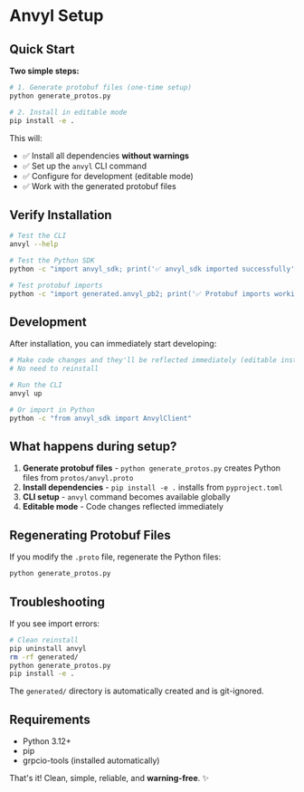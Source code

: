 # Anvyl Setup

## Quick Start

**Two simple steps:**

```bash
# 1. Generate protobuf files (one-time setup)
python generate_protos.py

# 2. Install in editable mode
pip install -e .
```

This will:
- ✅ Install all dependencies **without warnings**
- ✅ Set up the `anvyl` CLI command
- ✅ Configure for development (editable mode)
- ✅ Work with the generated protobuf files

## Verify Installation

```bash
# Test the CLI
anvyl --help

# Test the Python SDK
python -c "import anvyl_sdk; print('✅ anvyl_sdk imported successfully')"

# Test protobuf imports
python -c "import generated.anvyl_pb2; print('✅ Protobuf imports working')"
```

## Development

After installation, you can immediately start developing:

```bash
# Make code changes and they'll be reflected immediately (editable install)
# No need to reinstall

# Run the CLI
anvyl up

# Or import in Python
python -c "from anvyl_sdk import AnvylClient"
```

## What happens during setup?

1. **Generate protobuf files** - `python generate_protos.py` creates Python files from `protos/anvyl.proto`
2. **Install dependencies** - `pip install -e .` installs from `pyproject.toml` 
3. **CLI setup** - `anvyl` command becomes available globally
4. **Editable mode** - Code changes reflected immediately

## Regenerating Protobuf Files

If you modify the `.proto` file, regenerate the Python files:

```bash
python generate_protos.py
```

## Troubleshooting

If you see import errors:

```bash
# Clean reinstall
pip uninstall anvyl
rm -rf generated/
python generate_protos.py
pip install -e .
```

The `generated/` directory is automatically created and is git-ignored.

## Requirements

- Python 3.12+
- pip
- grpcio-tools (installed automatically)

That's it! Clean, simple, reliable, and **warning-free**. ✨
